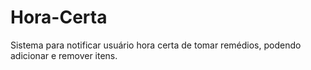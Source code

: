 # Hora-Certa
Sistema para notificar usuário hora certa de tomar remédios, podendo adicionar e remover itens.
